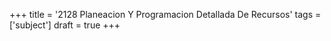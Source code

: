 +++
title = '2128 Planeacion Y Programacion Detallada De Recursos'
tags = ['subject']
draft = true
+++
